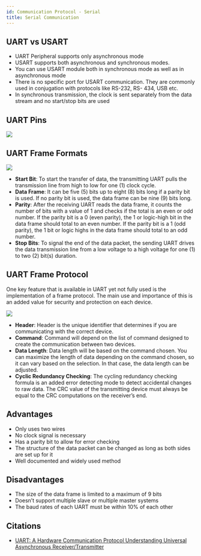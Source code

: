 ```yaml
---
id: Communication Protocol - Serial
title: Serial Communication
---
```


## UART vs USART

- UART Peripheral supports only asynchronous mode
- USART supports both asynchronous and synchronous modes.
- You can use USART module both in synchronous mode as well as in asynchronous mode
- There is no specific port for USART communication. They are commonly used in conjugation with protocols like RS-232, RS- 434, USB etc.
- In synchronous transmission, the clock is sent separately from the data stream and no start/stop bits are used

## UART Pins

![](https://miro.medium.com/max/373/1*tRPihQ4KWx4XObf-8fMYrw.png)

## UART Frame Formats

![](https://www.analog.com/-/media/images/analog-dialogue/en/volume-54/number-4/articles/uart-a-hardware-communication-protocol/335962-fig-03.svg?h=270&amp;hash=1CB514C169E8D354B2D74F94776ADF96&amp;imgver=2)

- **Start Bit**: To start the transfer of data, the transmitting UART pulls the transmission line from high to low for one (1) clock cycle.
- **Data Frame**: It can be five (5) bits up to eight (8) bits long if a parity bit is used. If no parity bit is used, the data frame can be nine (9) bits long.
- **Parity**: After the receiving UART reads the data frame, it counts the number of bits with a value of 1 and checks if the total is an even or odd number. If the parity bit is a 0 (even parity), the 1 or logic-high bit in the data frame should total to an even number. If the parity bit is a 1 (odd parity), the 1 bit or logic highs in the data frame should total to an odd number.
- **Stop Bits**: To signal the end of the data packet, the sending UART drives the data transmission line from a low voltage to a high voltage for one (1) to two (2) bit(s) duration.

## UART Frame Protocol

One key feature that is available in UART yet not fully used is the implementation of a frame protocol. The main use and importance of this is an added value for security and protection on each device.

![](https://www.analog.com/-/media/images/analog-dialogue/en/volume-54/number-4/articles/uart-a-hardware-communication-protocol/335962-fig-13.jpg?h=270&amp;hash=46B34F9D8C7489357286DDB747D812F7&amp;imgver=1)

- **Header**: Header is the unique identifier that determines if you are communicating with the correct device.
- **Command**: Command will depend on the list of command designed to create the communication between two devices.
- **Data Length**: Data length will be based on the command chosen. You can maximize the length of data depending on the command chosen, so it can vary based on the selection. In that case, the data length can be adjusted.
- **Cyclic Redundancy Checking**: The cycling redundancy checking formula is an added error detecting mode to detect accidental changes to raw data. The CRC value of the transmitting device must always be equal to the CRC computations on the receiver’s end.

## Advantages

- Only uses two wires
- No clock signal is necessary
- Has a parity bit to allow for error checking
- The structure of the data packet can be changed as long as both sides are set up for it
- Well documented and widely used method

## Disadvantages

- The size of the data frame is limited to a maximum of 9 bits
- Doesn’t support multiple slave or multiple master systems
- The baud rates of each UART must be within 10% of each other

## Citations

- [UART: A Hardware Communication Protocol Understanding Universal Asynchronous Receiver/Transmitter](https://www.analog.com/en/analog-dialogue/articles/uart-a-hardware-communication-protocol.html)